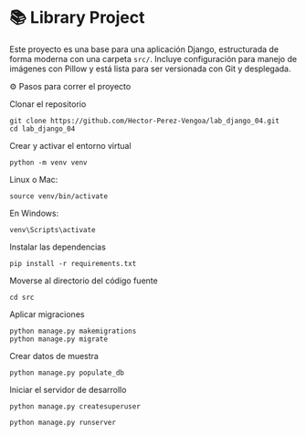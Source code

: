 # 📚 Library Project

Este proyecto es una base para una aplicación Django, estructurada de forma moderna con una carpeta `src/`. Incluye configuración para manejo de imágenes con Pillow y está lista para ser versionada con Git y desplegada. 


⚙️ Pasos para correr el proyecto

Clonar el repositorio

    git clone https://github.com/Hector-Perez-Vengoa/lab_django_04.git
    cd lab_django_04

Crear y activar el entorno virtual

    python -m venv venv

Linux o Mac:

    source venv/bin/activate    

En Windows:

    venv\Scripts\activate

Instalar las dependencias

    pip install -r requirements.txt

Moverse al directorio del código fuente

    cd src

Aplicar migraciones

    python manage.py makemigrations
    python manage.py migrate

Crear datos de muestra

    python manage.py populate_db

Iniciar el servidor de desarrollo

    python manage.py createsuperuser

    python manage.py runserver
